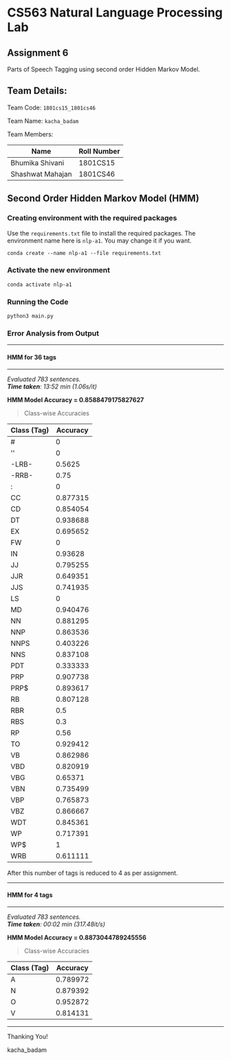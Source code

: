 # CS563 Natural Language Processing Lab
## Assignment 6
Parts of Speech Tagging using second order Hidden Markov Model.

## Team Details:

Team Code: `1801cs15_1801cs46`

Team Name: `kacha_badam`

Team Members:

| Name              | Roll Number |
| ----------------- | ----------- |
| Bhumika Shivani   | 1801CS15    |
| Shashwat Mahajan  | 1801CS46    |

## Second Order Hidden Markov Model (HMM)
### Creating environment with the required packages
Use the ```requirements.txt``` file to install the required packages. The environment name here is `nlp-a1`. You may change it if you want.

```conda create --name nlp-a1 --file requirements.txt```  

### Activate the new environment
```conda activate nlp-a1```

### Running the Code
```python3 main.py```

### Error Analysis from Output
---
#### HMM for 36 tags 
---
_Evaluated 783 sentences._  
_**Time taken**: 13:52 min (1.06s/it)_

**HMM Model Accuracy = 0.8588479175827627**

> Class-wise Accuracies 

| Class (Tag)   |   Accuracy |
|---------------|------------|
| #             |   0        |
| ''            |   0        |
| -LRB-         |   0.5625   |
| -RRB-         |   0.75     |
| :             |   0        |
| CC            |   0.877315 |
| CD            |   0.854054 |
| DT            |   0.938688 |
| EX            |   0.695652 |
| FW            |   0        |
| IN            |   0.93628  |
| JJ            |   0.795255 |
| JJR           |   0.649351 |
| JJS           |   0.741935 |
| LS            |   0        |
| MD            |   0.940476 |
| NN            |   0.881295 |
| NNP           |   0.863536 |
| NNPS          |   0.403226 |
| NNS           |   0.837108 |
| PDT           |   0.333333 |
| PRP           |   0.907738 |
| PRP$          |   0.893617 |
| RB            |   0.807128 |
| RBR           |   0.5      |
| RBS           |   0.3      |
| RP            |   0.56     |
| TO            |   0.929412 |
| VB            |   0.862986 |
| VBD           |   0.820919 |
| VBG           |   0.65371  |
| VBN           |   0.735499 |
| VBP           |   0.765873 |
| VBZ           |   0.866667 |
| WDT           |   0.845361 |
| WP            |   0.717391 |
| WP$           |   1        |
| WRB           |   0.611111 |
  
After this number of tags is reduced to 4 as per assignment.  

---

#### HMM for 4 tags
---
_Evaluated 783 sentences._  
_**Time taken**: 00:02 min (317.48it/s)_

**HMM Model Accuracy = 0.8873044789245556**

> Class-wise Accuracies 

| Class (Tag)   |   Accuracy |
|---------------|------------|
| A             |   0.789972 |
| N             |   0.879392 |
| O             |   0.952872 |
| V             |   0.814131 |


______________________
Thanking You!

kacha_badam